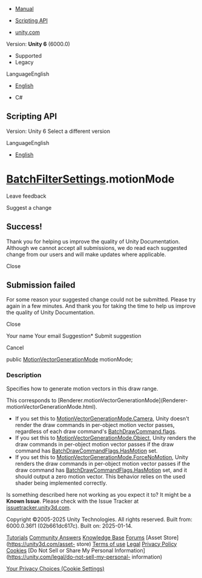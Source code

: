 [ ]()

  * [Manual](../Manual/index.html)
  * [Scripting API](../ScriptReference/index.html)

  * [unity.com](https://unity.com/)

Version: **Unity 6** (6000.0)

  * Supported
  * Legacy

LanguageEnglish

  * [English]()

  * C#

[ ](https://docs.unity3d.com)

## Scripting API

Version: Unity 6 Select a different version

LanguageEnglish

  * [English]()

#  [BatchFilterSettings](Rendering.BatchFilterSettings.html).motionMode

Leave feedback

Suggest a change

## Success!

Thank you for helping us improve the quality of Unity Documentation. Although
we cannot accept all submissions, we do read each suggested change from our
users and will make updates where applicable.

Close

## Submission failed

For some reason your suggested change could not be submitted. Please <a>try
again</a> in a few minutes. And thank you for taking the time to help us
improve the quality of Unity Documentation.

Close

Your name Your email Suggestion* Submit suggestion

Cancel

[ ]()

public [MotionVectorGenerationMode](MotionVectorGenerationMode.html)
motionMode;

### Description

Specifies how to generate motion vectors in this draw range.

This corresponds to [Renderer.motionVectorGenerationMode](Renderer-
motionVectorGenerationMode.html).

  * If you set this to [MotionVectorGenerationMode.Camera](MotionVectorGenerationMode.Camera.html), Unity doesn't render the draw commands in per-object motion vector passes, regardless of each draw command's [BatchDrawCommand.flags](Rendering.BatchDrawCommand-flags.html).
  * If you set this to [MotionVectorGenerationMode.Object](MotionVectorGenerationMode.Object.html), Unity renders the draw commands in per-object motion vector passes if the draw command has [BatchDrawCommandFlags.HasMotion](Rendering.BatchDrawCommandFlags.HasMotion.html) set.
  * If you set this to [MotionVectorGenerationMode.ForceNoMotion](MotionVectorGenerationMode.ForceNoMotion.html), Unity renders the draw commands in per-object motion vector passes if the draw command has [BatchDrawCommandFlags.HasMotion](Rendering.BatchDrawCommandFlags.HasMotion.html) set, and it should output a zero motion vector. This behavior relies on the used shader being implemented correctly.

Is something described here not working as you expect it to? It might be a
**Known Issue**. Please check with the Issue Tracker at
[issuetracker.unity3d.com](https://issuetracker.unity3d.com).

Copyright ©2005-2025 Unity Technologies. All rights reserved. Built from:
6000.0.36f1 (02b661dc617c). Built on: 2025-01-14.

[Tutorials](https://unity3d.com/learn) [Community
Answers](https://answers.unity3d.com) [Knowledge
Base](https://support.unity3d.com/hc/en-us)
[Forums](https://forum.unity3d.com) [Asset Store](https://unity3d.com/asset-
store) [Terms of use](https://docs.unity3d.com/Manual/TermsOfUse.html)
[Legal](https://unity.com/legal) [Privacy
Policy](https://unity.com/legal/privacy-policy)
[Cookies](https://unity.com/legal/cookie-policy) [Do Not Sell or Share My
Personal Information](https://unity.com/legal/do-not-sell-my-personal-
information)

[Your Privacy Choices (Cookie Settings)](javascript:void\(0\);)


